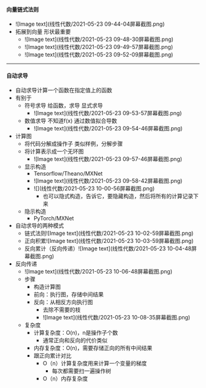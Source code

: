 #### 向量链式法则

* ![Image text](线性代数/2021-05-23 09-44-04屏幕截图.png)
* 拓展到向量  形状最重要
  * ![Image text](线性代数/2021-05-23 09-48-30屏幕截图.png)
  * ![Image text](线性代数/2021-05-23 09-49-57屏幕截图.png)
  * ![Image text](线性代数/2021-05-23 09-52-09屏幕截图.png)

---

#### 自动求导

* 自动求导计算一个函数在指定值上的函数
* 有别于
  * 符号求导  给函数，求导  显式求导
    * ![Image text](线性代数/2021-05-23 09-53-57屏幕截图.png)
  * 数值求导   不知道f(x) 通过数值拟合导数
    * ![Image text](线性代数/2021-05-23 09-54-46屏幕截图.png)
* 计算图
  * 将代码分解成操作子    类似样例，分解步骤
  * 将计算表示成一个无环图
    * ![Image text](线性代数/2021-05-23 09-57-46屏幕截图.png)
  * 显示构造
    * Tensorflow/Theano/MXNet
    * ![Image text](线性代数/2021-05-23 09-58-42屏幕截图.png)
    * ![](线性代数/2021-05-23 10-00-56屏幕截图.png)
      * 也可以隐式构造，告诉它，要隐藏构造，然后将所有的计算记录下来
  * 隐示构造
    * PyTorch/MXNet
* 自动求导的两种模式
  * 链式法则![Image text](线性代数/2021-05-23 10-02-59屏幕截图.png)
  * 正向积累![Image text](线性代数/2021-05-23 10-03-59屏幕截图.png)
  * 反向累计（反向传递）![Image text](线性代数/2021-05-23 10-04-48屏幕截图.png)
* 反向传递
  * ![Image text](线性代数/2021-05-23 10-06-48屏幕截图.png)
  * 步骤
    * 构造计算图
    * 前向：执行图，存储中间结果
    * 反向：从相反方向执行图
      * 去除不需要的枝
      * ![Image text](线性代数/2021-05-23 10-08-35屏幕截图.png)
  * 复杂度
    * 计算复杂度：O(n)，n是操作子个数
      * 通常正向和反向的代价类似
    * 内存复杂度：O(n)，需要存储正向的所有中间结果
    * 跟正向累计对比
      * O（n）计算复杂度用来计算一个变量的梯度
        * 每次都需要扫一遍操作树
      * O（n）内存复杂度

